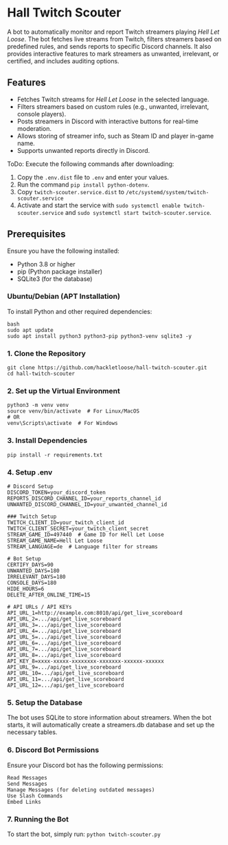 # Hall Twitch Scouter

A bot to automatically monitor and report Twitch streamers playing *Hell Let Loose*. The bot fetches live streams from Twitch, filters streamers based on predefined rules, and sends reports to specific Discord channels. It also provides interactive features to mark streamers as unwanted, irrelevant, or certified, and includes auditing options.

## Features

- Fetches Twitch streams for *Hell Let Loose* in the selected language.
- Filters streamers based on custom rules (e.g., unwanted, irrelevant, console players).
- Posts streamers in Discord with interactive buttons for real-time moderation.
- Allows storing of streamer info, such as Steam ID and player in-game name.
- Supports unwanted reports directly in Discord.

ToDo:
Execute the following commands after downloading:
1. Copy the `.env.dist` file to `.env` and enter your values.
2. Run the command `pip install python-dotenv`.
3. Copy `twitch-scouter.service.dist` to `/etc/systemd/system/twitch-scouter.service`
4. Activate and start the service with `sudo systemctl enable twitch-scouter.service` and `sudo systemctl start twitch-scouter.service`.

## Prerequisites

Ensure you have the following installed:

- Python 3.8 or higher
- pip (Python package installer)
- SQLite3 (for the database)

### Ubuntu/Debian (APT Installation)

To install Python and other required dependencies:

```
bash
sudo apt update
sudo apt install python3 python3-pip python3-venv sqlite3 -y
```
### 1. Clone the Repository
```
git clone https://github.com/hackletloose/hall-twitch-scouter.git
cd hall-twitch-scouter
```
### 2. Set up the Virtual Environment
```
python3 -m venv venv
source venv/bin/activate  # For Linux/MacOS
# OR
venv\Scripts\activate  # For Windows
```
### 3. Install Dependencies
`pip install -r requirements.txt`

### 4. Setup .env
```
# Discord Setup
DISCORD_TOKEN=your_discord_token
REPORTS_DISCORD_CHANNEL_ID=your_reports_channel_id
UNWANTED_DISCORD_CHANNEL_ID=your_unwanted_channel_id

### Twitch Setup
TWITCH_CLIENT_ID=your_twitch_client_id
TWITCH_CLIENT_SECRET=your_twitch_client_secret
STREAM_GAME_ID=497440  # Game ID for Hell Let Loose
STREAM_GAME_NAME=Hell Let Loose
STREAM_LANGUAGE=de  # Language filter for streams

# Bot Setup
CERTIFY_DAYS=90
UNWANTED_DAYS=180
IRRELEVANT_DAYS=180
CONSOLE_DAYS=180
HIDE_HOURS=6
DELETE_AFTER_ONLINE_TIME=15

# API URLs / API KEYs
API_URL_1=http://example.com:8010/api/get_live_scoreboard
API_URL_2=.../api/get_live_scoreboard
API_URL_3=.../api/get_live_scoreboard
API_URL_4=.../api/get_live_scoreboard
API_URL_5=.../api/get_live_scoreboard
API_URL_6=.../api/get_live_scoreboard
API_URL_7=.../api/get_live_scoreboard
API_URL_8=.../api/get_live_scoreboard
API_KEY_8=xxxx-xxxxx-xxxxxxxx-xxxxxxx-xxxxxx-xxxxxx
API_URL_9=.../api/get_live_scoreboard
API_URL_10=.../api/get_live_scoreboard
API_URL_11=.../api/get_live_scoreboard
API_URL_12=.../api/get_live_scoreboard
```
### 5. Setup the Database
The bot uses SQLite to store information about streamers. When the bot starts, it will automatically create a streamers.db database and set up the necessary tables.

### 6. Discord Bot Permissions
Ensure your Discord bot has the following permissions:
```
Read Messages
Send Messages
Manage Messages (for deleting outdated messages)
Use Slash Commands
Embed Links
```
### 7. Running the Bot
To start the bot, simply run:
`python twitch-scouter.py`
